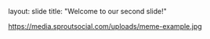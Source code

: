 layout: slide
title: "Welcome to our second slide!"


https://media.sproutsocial.com/uploads/meme-example.jpg
